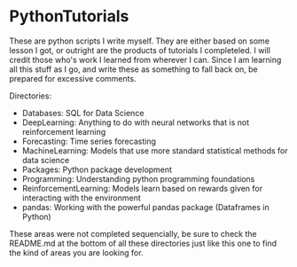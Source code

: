 # PythonTutorials
These are python scripts I write myself.
They are either based on some lesson I got, or outright are the products of tutorials I completeled.
I will credit those who's work I learned from wherever I can.
Since I am learning all this stuff as I go, and write these as something to fall back on, be prepared for excessive comments.

Directories:
- Databases: SQL for Data Science
- DeepLearning: Anything to do with neural networks that is not reinforcement learning
- Forecasting: Time series forecasting
- MachineLearning: Models that use more standard statistical methods for data science
- Packages: Python package development
- Programming: Understanding python programming foundations
- ReinforcementLearning: Models learn based on rewards given for interacting with the environment
- pandas: Working with the powerful pandas package (Dataframes in Python)

These areas were not completed sequencially, be sure to check the README.md at the bottom of all these directories just like this one to find the kind of areas you are looking for.
